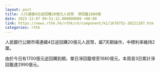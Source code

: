 ```yaml
---
layout: post
title: 人行連續4日逆回購20億元人民幣　淨回籠1680億
date: 2022-12-07 09:51:12.000000000 +08:00
link: https://news.rthk.hk/rthk/ch/component/k2/1678752-20221207.htm
categories: rthk
---
```


人民銀行公開市場連續4日逆回購20億元人民幣，屬7天期操作，中標利率維持2厘。

由於今日有1700億元逆回購到期，單日淨回籠增至1680億元，本周首3日累計淨回籠達2990億元。
